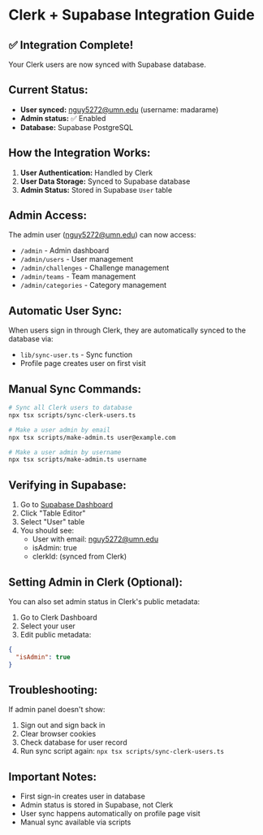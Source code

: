# Clerk + Supabase Integration Guide

## ✅ Integration Complete!

Your Clerk users are now synced with Supabase database.

## Current Status:

- **User synced:** nguy5272@umn.edu (username: madarame)
- **Admin status:** ✅ Enabled
- **Database:** Supabase PostgreSQL

## How the Integration Works:

1. **User Authentication:** Handled by Clerk
2. **User Data Storage:** Synced to Supabase database
3. **Admin Status:** Stored in Supabase `User` table

## Admin Access:

The admin user (nguy5272@umn.edu) can now access:
- `/admin` - Admin dashboard
- `/admin/users` - User management
- `/admin/challenges` - Challenge management
- `/admin/teams` - Team management
- `/admin/categories` - Category management

## Automatic User Sync:

When users sign in through Clerk, they are automatically synced to the database via:
- `lib/sync-user.ts` - Sync function
- Profile page creates user on first visit

## Manual Sync Commands:

```bash
# Sync all Clerk users to database
npx tsx scripts/sync-clerk-users.ts

# Make a user admin by email
npx tsx scripts/make-admin.ts user@example.com

# Make a user admin by username
npx tsx scripts/make-admin.ts username
```

## Verifying in Supabase:

1. Go to [Supabase Dashboard](https://supabase.com/dashboard/project/aekxodfzyatfxydhpync)
2. Click "Table Editor"
3. Select "User" table
4. You should see:
   - User with email: nguy5272@umn.edu
   - isAdmin: true
   - clerkId: (synced from Clerk)

## Setting Admin in Clerk (Optional):

You can also set admin status in Clerk's public metadata:
1. Go to Clerk Dashboard
2. Select your user
3. Edit public metadata:
```json
{
  "isAdmin": true
}
```

## Troubleshooting:

If admin panel doesn't show:
1. Sign out and sign back in
2. Clear browser cookies
3. Check database for user record
4. Run sync script again: `npx tsx scripts/sync-clerk-users.ts`

## Important Notes:

- First sign-in creates user in database
- Admin status is stored in Supabase, not Clerk
- User sync happens automatically on profile page visit
- Manual sync available via scripts